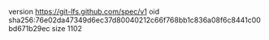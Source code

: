 version https://git-lfs.github.com/spec/v1
oid sha256:76e02da47349d6ec37d80040212c66f768bb1c836a08f6c8441c00bd671b29ec
size 1102
